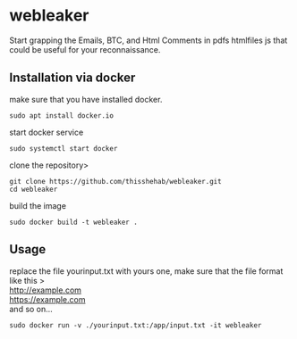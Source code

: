 # webleaker
Start grapping the Emails, BTC, and Html Comments in pdfs htmlfiles js that could be useful for your reconnaissance.

## Installation via docker
make sure that you have installed docker.

```console
sudo apt install docker.io
```

start docker service 
```console
sudo systemctl start docker
```
clone the repository>

```console
git clone https://github.com/thisshehab/webleaker.git
cd webleaker
```
build the image 
```console
sudo docker build -t webleaker .
```
## Usage
replace the file yourinput.txt with yours one, make sure that the file format like this >
<br>
http://example.com <br>
https://example.com <br>
and so on...

```console
sudo docker run -v ./yourinput.txt:/app/input.txt -it webleaker
```
